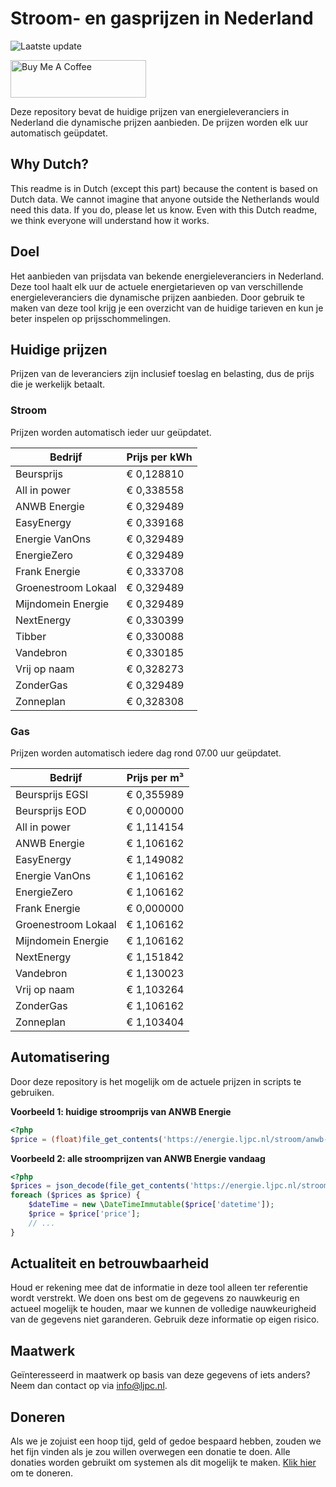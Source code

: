 # Stroom- en gasprijzen in Nederland

![Laatste update](https://img.shields.io/badge/laatste%20update-2023--09--15%2006%3A00%20CET-brightgreen)

<a href="https://www.buymeacoffee.com/Lars-" target="_blank"><img src="https://cdn.buymeacoffee.com/buttons/v2/default-orange.png" alt="Buy Me A Coffee" height="60" style="height: 60px !important;width: 217px !important;" ></a>

Deze repository bevat de huidige prijzen van energieleveranciers in Nederland die dynamische prijzen aanbieden. De prijzen worden elk uur automatisch geüpdatet.

## Why Dutch?

This readme is in Dutch (except this part) because the content is based on Dutch data. We cannot imagine that anyone outside the Netherlands would need this data. If you do, please let us know. Even with this Dutch readme, we think
everyone will understand how it works.

## Doel

Het aanbieden van prijsdata van bekende energieleveranciers in Nederland. Deze tool haalt elk uur de actuele energietarieven op van verschillende energieleveranciers die dynamische prijzen aanbieden. Door gebruik te maken van deze tool
krijg je een overzicht van de huidige tarieven en kun je beter inspelen op prijsschommelingen.

## Huidige prijzen

Prijzen van de leveranciers zijn inclusief toeslag en belasting, dus de prijs die je werkelijk betaalt.

### Stroom

Prijzen worden automatisch ieder uur geüpdatet.

 Bedrijf | Prijs per kWh 
---------|---------------
Beursprijs | € 0,128810
All in power | € 0,338558
ANWB Energie | € 0,329489
EasyEnergy | € 0,339168
Energie VanOns | € 0,329489
EnergieZero | € 0,329489
Frank Energie | € 0,333708
Groenestroom Lokaal | € 0,329489
Mijndomein Energie | € 0,329489
NextEnergy | € 0,330399
Tibber | € 0,330088
Vandebron | € 0,330185
Vrij op naam | € 0,328273
ZonderGas | € 0,329489
Zonneplan | € 0,328308


### Gas

Prijzen worden automatisch iedere dag rond 07.00 uur geüpdatet.

 Bedrijf | Prijs per m³ 
---------|--------------
Beursprijs EGSI | € 0,355989
Beursprijs EOD | € 0,000000
All in power | € 1,114154
ANWB Energie | € 1,106162
EasyEnergy | € 1,149082
Energie VanOns | € 1,106162
EnergieZero | € 1,106162
Frank Energie | € 0,000000
Groenestroom Lokaal | € 1,106162
Mijndomein Energie | € 1,106162
NextEnergy | € 1,151842
Vandebron | € 1,130023
Vrij op naam | € 1,103264
ZonderGas | € 1,106162
Zonneplan | € 1,103404


## Automatisering

Door deze repository is het mogelijk om de actuele prijzen in scripts te gebruiken.

**Voorbeeld 1: huidige stroomprijs van ANWB Energie**

```php
<?php
$price = (float)file_get_contents('https://energie.ljpc.nl/stroom/anwb-energie-nu.txt');

```

**Voorbeeld 2: alle stroomprijzen van ANWB Energie vandaag**

```php
<?php
$prices = json_decode(file_get_contents('https://energie.ljpc.nl/stroom/all-in-power-vandaag.json'),true);
foreach ($prices as $price) {
    $dateTime = new \DateTimeImmutable($price['datetime']);
    $price = $price['price'];
    // ...
}
```

## Actualiteit en betrouwbaarheid

Houd er rekening mee dat de informatie in deze tool alleen ter referentie wordt verstrekt. We doen ons best om de gegevens zo nauwkeurig en actueel mogelijk te houden, maar we kunnen de volledige nauwkeurigheid van de gegevens niet
garanderen. Gebruik deze informatie op eigen risico.

## Maatwerk

Geïnteresseerd in maatwerk op basis van deze gegevens of iets anders? Neem dan contact op
via [info@ljpc.nl](mailto:info@ljpc.nl?subject=Energie%20prijzen).

## Doneren

Als we je zojuist een hoop tijd, geld of gedoe bespaard hebben, zouden we het fijn vinden als je zou willen overwegen een
donatie te doen. Alle donaties worden gebruikt om systemen als dit mogelijk te
maken. [Klik hier](https://www.buymeacoffee.com/Lars-) om te doneren.
